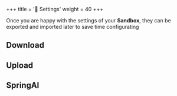+++
title = '💾 Settings'
weight = 40
+++

<!--
Copyright (c) 2024-2025, Oracle and/or its affiliates.
Licensed under the Universal Permissive License v1.0 as shown at http://oss.oracle.com/licenses/upl.
-->

Once you are happy with the settings of your **Sandbox**, they can be exported and imported later to save time configurating 


## Download


## Upload



## SpringAI